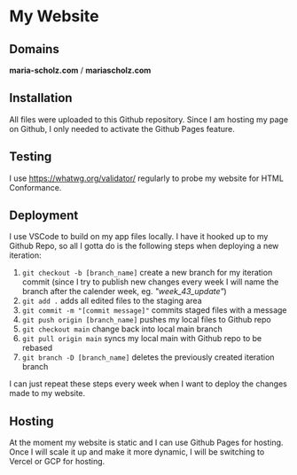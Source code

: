 # My Website

## Domains
**maria-scholz.com** / **mariascholz.com**

## Installation

All files were uploaded to this Github repository. Since I am hosting my page on Github, I only needed to activate the Github Pages feature.

## Testing

I use https://whatwg.org/validator/ regularly to probe my website for HTML Conformance.  

## Deployment

I use VSCode to build on my app files locally. I have it hooked up to my Github Repo, so all I gotta do is the following steps when deploying a new iteration: 

1. `git checkout -b [branch_name]` create a new branch for my iteration commit (since I try to publish new changes every week I will name the branch after the calender week, eg. _"week_43_update"_)
2. `git add .` adds all edited files to the staging area
3. `git commit -m "[commit message]"` commits staged files with a message
4. `git push origin [branch_name]` pushes my local files to Github repo
5. `git checkout main` change back into local main branch
6. `git pull origin main` syncs my local main with Github repo to be rebased
7. `git branch -D [branch_name]` deletes the previously created iteration branch 

I can just repeat these steps every week when I want to deploy the changes made to my website. 

## Hosting

At the moment my website is static and I can use Github Pages for hosting. Once I will scale it up and make it more dynamic, I will be switching to Vercel or GCP for hosting.





